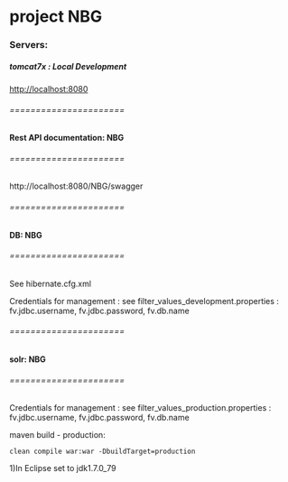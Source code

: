 # project NBG

### Servers:

##### tomcat7x : Local Development

[http://localhost:8080](http://localhost:8080)


###### ======================
#### Rest API documentation: NBG
###### ======================

http://localhost:8080/NBG/swagger


###### ======================
#### DB: NBG
###### ======================

See hibernate.cfg.xml

Credentials for management : 
see filter_values_development.properties : fv.jdbc.username, fv.jdbc.password, fv.db.name


###### ======================
#### solr: NBG
###### ======================

Credentials for management : 
see filter_values_production.properties : fv.jdbc.username, fv.jdbc.password, fv.db.name


 


maven build - production:
	
	clean compile war:war -DbuildTarget=production

1)In Eclipse set to jdk1.7.0_79